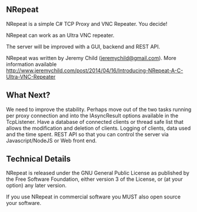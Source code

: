 NRepeat
--------

NRepeat is a simple C# TCP Proxy and VNC Repeater. You decide!

NRepeat can work as an Ultra VNC repeater.

The server will be improved with a GUI, backend and REST API.

NRepeat was written by Jeremy Child (jeremychild@gmail.com).
More information available http://www.jeremychild.com/post/2014/04/16/Introducing-NRepeat-A-C-Ultra-VNC-Repeater

What Next?
-----------------
We need to improve the stability. Perhaps move out of the two tasks running per proxy connection and into the IAsyncResult options available in the TcpListener. Have a database of connected clients or thread safe list that allows the modification and deletion of clients. Logging of clients, data used and the time spent. REST API so that you can control the server via Javascript/NodeJS or Web front end.


Technical Details
-----------------

NRepeat is released under the GNU General Public License as published by the Free Software Foundation, either version 3 of the License, or (at your option) any later version.

If you use NRepeat in commercial software you MUST also open source your software.
